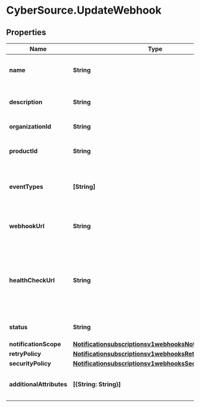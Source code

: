 # CyberSource.UpdateWebhook

## Properties
Name | Type | Description | Notes
------------ | ------------- | ------------- | -------------
**name** | **String** | Client friendly webhook name. | [optional] 
**description** | **String** | Client friendly webhook description.\\ | [optional] 
**organizationId** | **String** | Organization Id. | [optional] 
**productId** | **String** | The product you are receiving a webhook for. | [optional] 
**eventTypes** | **[String]** | Array of the different events for a given product id. | [optional] 
**webhookUrl** | **String** | The client&#39;s endpoint (URL) to receive webhooks. | [optional] 
**healthCheckUrl** | **String** | The client&#39;s health check endpoint (URL). This should be as close as possible to the actual webhookUrl. | [optional] 
**status** | **String** | Webhook status. | [optional] [default to &#39;INACTIVE&#39;]
**notificationScope** | [**Notificationsubscriptionsv1webhooksNotificationScope**](Notificationsubscriptionsv1webhooksNotificationScope.md) |  | [optional] 
**retryPolicy** | [**Notificationsubscriptionsv1webhooksRetryPolicy**](Notificationsubscriptionsv1webhooksRetryPolicy.md) |  | [optional] 
**securityPolicy** | [**Notificationsubscriptionsv1webhooksSecurityPolicy**](Notificationsubscriptionsv1webhooksSecurityPolicy.md) |  | [optional] 
**additionalAttributes** | **[{String: String}]** | Additional, free form configuration data. | [optional] 


